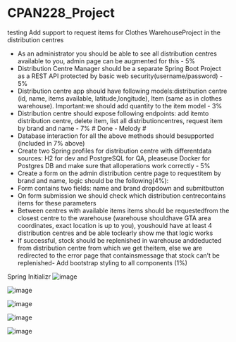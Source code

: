 # CPAN228_Project
testing
Add support to request items for Clothes WarehouseProject in the distribution centres
- As an administrator you should be able to see all distribution centres available to you, admin page can be augmented for this - 5%
- Distribution Centre Manager should be a separate Spring Boot Project as a REST API protected by basic web security(username/password) - 5%
- Distribution centre app should have following models:distribution centre (id, name, items available, latitude,longitude), Item (same as in clothes warehouse). Important:we should add quantity to the item model - 3%
- Distribution centre should expose following endpoints: add itemto distribution centre, delete item, list all distributioncentres, request item by brand and name - 7% # Done - Melody #
- Database interaction for all the above methods should besupported (included in 7% above)
- Create two Spring profiles for distribution centre with differentdata sources: H2 for dev and PostgreSQL for QA, pleaseuse Docker for Postgres DB and make sure that alloperations work correctly - 5%
- Create a form on the admin distribution centre page to requestitem by brand and name, logic should be the following(4%):
- Form contains two fields: name and brand dropdown and submitbutton
- On form submission we should check which distribution centrecontains items for these parameters
- Between centres with available items items should be requestedfrom the closest centre to the warehouse (warehouse shouldhave GTA area coordinates, exact location is up to you), youshould have at least 4 distribution centres and be able toclearly show me that logic works
- If successful, stock should be replenished in warehouse anddeducted from distribution centre from which we get theitem, else we are redirected to the error page that containsmessage that stock can’t be replenished- Add bootstrap styling to all components (1%)

Spring Initializr
![image](https://user-images.githubusercontent.com/32995324/229323795-ea937b64-6802-42e2-9164-4784f8210c52.png)
 
 ![image](https://user-images.githubusercontent.com/32995324/229535296-2381846e-cf9c-4d50-bf8a-ee72d1a446c0.png)

![image](https://user-images.githubusercontent.com/32995324/229535345-3983ccd0-051c-45f7-bd53-d3dfa7c01137.png)

 ![image](https://user-images.githubusercontent.com/32995324/229535388-a686075e-a97d-4d8f-92cc-3922ea33a1bc.png)

![image](https://user-images.githubusercontent.com/32995324/229535429-8eed3a16-2ce4-433e-80c4-837c1c9ae842.png)

 



